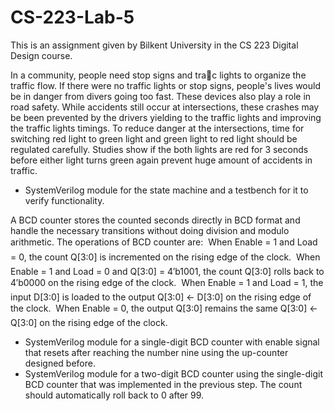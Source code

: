 # CS-223-Lab-5
This is an assignment given by Bilkent University in the CS 223 Digital Design course.


In a community, people need stop signs and trac lights to organize the traffic flow. If there were no traffic lights or stop signs, people's lives would be in danger from divers going too fast. These devices also play a role in road safety. While accidents still occur at intersections, these crashes may be been prevented by the drivers yielding to the traffic lights and improving the traffic lights timings. To reduce danger at the intersections, time for switching red light to green light and green light to red light should be regulated carefully. Studies show if the both lights are red for 3 seconds before either light turns green again prevent huge amount of accidents in traffic.


* SystemVerilog module for the state machine and a testbench for it to verify functionality.


A BCD counter stores the counted seconds directly in BCD format and handle the necessary transitions without doing division and modulo arithmetic. The operations of BCD counter are:
 When Enable = 1 and Load = 0, the count Q[3:0] is incremented on the rising edge of the clock.
 When Enable = 1 and Load = 0 and Q[3:0] = 4′b1001, the count Q[3:0] rolls back to 4′b0000 on the rising
edge of the clock.
 When Enable = 1 and Load = 1, the input D[3:0] is loaded to the output Q[3:0] ← D[3:0] on the rising edge of the clock.
 When Enable = 0, the output Q[3:0] remains the same Q[3:0] ← Q[3:0] on the rising edge of the clock.


* SystemVerilog module for a single-digit BCD counter with enable signal that resets after reaching the number nine using the up-counter designed before.
* SystemVerilog module for a two-digit BCD counter using the single-digit BCD counter that was implemented in the previous step. The count should automatically roll back to 0 after 99. 
